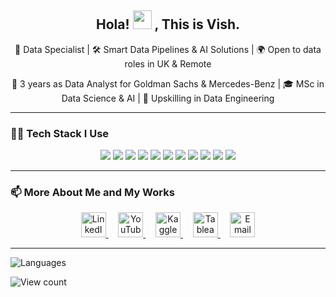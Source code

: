 <h2 align="center">Hola! <img src="https://media.giphy.com/media/hvRJCLFzcasrR4ia7z/giphy.gif" width="30px"> , This is Vish.</h2>

  <p align="center" >
  🚀 Data Specialist | 🛠️ Smart Data Pipelines & AI Solutions | 🌍 Open to data roles in UK & Remote
</p>

<p align="center">
💼 3 years as Data Analyst for Goldman Sachs & Mercedes-Benz | 🎓 MSc in Data Science & AI | 🚀 Upskilling in Data Engineering
</p>

---

### 🧑‍💻 Tech Stack I Use

<p align="center">
  <img src="https://img.shields.io/badge/Python-3776AB?style=flat&logo=python&logoColor=white"/>
  <img src="https://img.shields.io/badge/Selenium-43B02A?style=flat&logo=selenium&logoColor=white"/>
  <img src="https://img.shields.io/badge/BeautifulSoup-8C8C8C?style=flat&logo=beautifulsoup&logoColor=white"/>
  <img src="https://img.shields.io/badge/Pandas-150458?style=flat&logo=pandas&logoColor=white"/>
  <img src="https://img.shields.io/badge/PySpark-E25A1C?style=flat&logo=apachespark&logoColor=white"/>
  <img src="https://img.shields.io/badge/BigQuery-4285F4?style=flat&logo=googlecloud&logoColor=white"/>
  <img src="https://img.shields.io/badge/SQL-4479A1?style=flat&logo=mysql&logoColor=white"/>
  <img src="https://img.shields.io/badge/GCP-4285F4?style=flat&logo=googlecloud&logoColor=white"/>
  <img src="https://img.shields.io/badge/PowerBI-F2C811?style=flat&logo=powerbi&logoColor=black"/>
  <img src="https://img.shields.io/badge/Tableau-E97627?style=flat&logo=tableau&logoColor=white"/>
  <img src="https://img.shields.io/badge/Streamlit-FF4B4B?style=flat&logo=streamlit&logoColor=white"/>
</p>


---

### 📫 More About Me and My Works

<p align="center">
  <a href="https://www.linkedin.com/in/vishnupriyan-/" target="_blank" title="LinkedIn">
    <img src="https://cdn.jsdelivr.net/gh/devicons/devicon/icons/linkedin/linkedin-original.svg" alt="LinkedIn" width="40" height="40"/>
  </a>
  &nbsp;&nbsp;&nbsp;
  <a href="https://www.youtube.com/c/vishnupriyanFilms/videos" target="_blank" title="YouTube">
    <img src="https://img.icons8.com/color/48/000000/youtube-play.png" alt="YouTube" width="40" height="40"/>
  </a>
  &nbsp;&nbsp;&nbsp;
  <a href="https://www.kaggle.com/vishnupriyan7" target="_blank" title="Kaggle">
    <img src="https://www.vectorlogo.zone/logos/kaggle/kaggle-icon.svg" alt="Kaggle" width="40" height="40"/>
  </a>
  &nbsp;&nbsp;&nbsp;
  <a href="https://public.tableau.com/app/profile/vishnupriyan.t.v/vizzes" target="_blank" title="Tableau">
    <img src="https://img.icons8.com/windows/32/FFFFFF/tableau-software.png" alt="Tableau" width="40" height="40"/>
  </a>
  </a>
  &nbsp;&nbsp;&nbsp;
  <a href="mailto:vishnupriyantvijayan@gmail.com" target="_blank" title = "Gmail">
    <img src="https://img.icons8.com/ios-filled/50/ffffff/new-post.png" alt="Email" width="40" height="40"/>
  </a>
</p>

---

![Languages](https://github-readme-stats.vercel.app/api/top-langs/?username=vishnupriyan123&layout=compact&theme=dark)

![View count](https://komarev.com/ghpvc/?username=vishnupriyan123)
